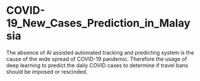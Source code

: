 # COVID-19_New_Cases_Prediction_in_Malaysia
The absence of AI assisted automated tracking and predicting system is the cause of the wide spread of COVID-19 pandemic. Therefore the usage of deep learning to predict the daily COVID cases to determine if travel bans should be imposed or rescinded.
